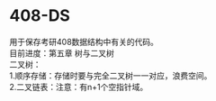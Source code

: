 # 408-DS
用于保存考研408数据结构中有关的代码。  
目前进度：第五章 树与二叉树   
二叉树：    
1.顺序存储：存储时要与完全二叉树一一对应，浪费空间。   
2.二叉链表：注意：有n+1个空指针域。  
